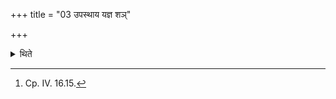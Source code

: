 +++
title = "03 उपस्थाय यज्ञ शञ्"

+++

<details><summary>थिते</summary>

3. After having stood near while praising (the sacrificial post) he mutters yajña śaṁ ca me...[^1]  


[^1]: Cp. IV. 16.15.
</details>
